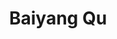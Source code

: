 ---
# Display name
title: Baiyang Qu
Email address: baiyangqu6@gmail.com

# Full name (for SEO)
first_name: Baiyang
last_name: Qu

# Status emoji
status:
  icon: ☕️

# Is this the primary user of the site?
superuser: true

# Role/position/tagline
role: AI Engineer

# Organizations/Affiliations to display in Biography blox
organizations:
  - name: VIVACITY
    url: https://www.vivacityapp.com/ # 如果有更具体的公司网址，请替换

# Social network links
# Need to use another icon? Simply download the SVG icon to your `assets/media/icons/` folder.
profiles:
  - icon: at-symbol
    url: 'mailto:baiyangqu6@gmail.com'
    label: E-mail Me
  # - icon: brands/x
  #   url: https://twitter.com/GetResearchDev # Replace with actual Twitter URL if available
  - icon: brands/github
    url: https://github.com/Baiyang66666666 # Replace with actual GitHub URL if available
  - icon: brands/linkedin
    url: https://www.linkedin.com/in/baiyang-qu-6b1b19249 # Replace with actual LinkedIn URL if available
  # - icon: brands/instagram
  #   url: https://www.instagram.com/ # Replace with actual Instagram URL if available

education:
  - area: MSc Computer Science with Speech and Language Processing
    institution: University of Sheffield
    date_start: 2022-09-01
    date_end: 2023-09-01
    summary: |
      Completed with Distinction Degree.

      Modules included: Speech Technology, Scalable Machine Learning, Text Processing, Speech Processing, Natural Language Processing, Machine Learning and Adaptive Intelligence, Team Software Project, Computer Professional Issues.

      Dissertation: Improving Automatic Speech Recognition to help the prediction of Transient Loss of Consciousness consultations.
    dissertation_file: uploads/BaiyangQu_MScDissertation.pdf
      
  - area: BSc Electronic Information Engineering
    institution: Qingdao University
    date_start: 2017-09-01
    date_end: 2021-06-01
    summary: |
      GPA: 81.68/100

      Modules included: C Language Programming, Embedded System and Application, Signal and System, Algorithms and Data Structure, Python Programming, Circuit Principle, Object-Oriented Programming, Pattern Recognition, LabVIEW, etc.

work:
  - position: AI Engineer
    company_name: VIVACITY
    company_url: https://www.vivacityapp.com/ # 如果有更具体的公司网址，请替换
    company_logo: '' # Add logo URL if available
    date_start: 2024-05-01
    date_end: ''
    summary: |2-
      AI Text Processing & Multi-Functional System (RAG Project) | Full Stack Developer

      * Developed a distributed AI-driven text processing system using Cloudflare Workers and LangChain.
      * Implemented RAG technology for enhanced text generation accuracy.
      * Built serverless architecture with Cloudflare Workers and Durable Objects.
      * Developed AI agents for dynamic task handling and integrated LangChain.
      * Used asynchronous programming and task queues (Cloudflare Queue) for efficient data processing.
      * Optimized SQL database for storing and retrieving user data.

    summary: |2-
      Azure AI-based Automated Image Classification System | AI Engineer**

      * Fine-tuned a Large Language Model (LLM) with labeled data for improved accuracy.
      * Built the backend with NestJS, integrated pretrained LLM for classification, and used Redis Queue for batch tasks.
      * Developed MongoDB storage for metadata and classification logs, adding an error correction module to improve model training.

    summary: |2-
      WeChat Mini-Program User Analysis & Business Insights**

      * Used Google BigQuery for large-scale data analysis and Looker for real-time visualizations.
      * Applied SQL for data cleaning and aggregation, with time-series analysis to detect trends in active users and query volumes.

    summary: |2-
      Industry-Specific Translation & Terminology Management System | AI Engineer**

      * Designed and implemented Glossary datastore (Cloudflare D1 Database) for managing industry-specific terms, ensuring consistency and accuracy in translations.
      * Developed RESTful APIs for glossary updates and integrated Azure OpenAI for customized machine translation.
      * Used SQL for efficient data storage and real-time glossary synchronization, providing flexible and fast translation.

      
  - position: Student Internship
    company_name: VoiceBase, Inc., A LivePerson (LPSN) Company
    company_url: ''
    company_logo: '' # Add logo URL if available
    date_start: 2023-03-03
    date_end: 2023-07-28
    summary: |2-
      * Re-implemented the method to automate the prediction of Mean Opinion Score (MOS) for synthetic speech using LDNet model.
      * Implemented LDNet on VCC2018 and BVCC datasets.
      * Gained experience in managing data and algorithm pipelines on HPC systems.
  - position: Graduate Teaching Assistant
    company_name: University of Sheffield
    company_url: https://www.sheffield.ac.uk/ # 如果有学校网址，请替换
    company_logo: '' # Add logo URL if available
    date_start: 2022-10-04
    date_end: 2022-12-02
    summary: |2-
      * Served as a Technical Demonstrator in Module Engineering Software Design.
      * Contributed to practical laboratory classes, conducted demonstrations and experiments.
      * Participated in module development and assisted in designing experiments on embedded systems (NXP-KL25Z).
      * Guided students in deploying microcontrollers.
  - position: Algorithm Intern
    company_name: ByteDance PICO
    company_url:  # 可以添加公司网址，如果希望展示
    company_logo: '' # Add logo URL if available
    date_start: 2021-06-10
    date_end: 2021-08-13
    summary: |2-
      * Verified the accuracy of visual positioning by calibrating VR sensor data with visual input.
      * Recorded and analyzed motion tracking data for positioning algorithm improvement.
      * Collaborated with a multidisciplinary team.
  - position: Team Leader
    company_name: Little Sunflower Volunteer Team in Qingdao University
    company_url:  # 可以添加组织网址，如果希望展示
    company_logo: '' # Add logo URL if available
    date_start: 2017-10-01
    date_end: 2021-08-01
    summary: |2-
      * Spearheaded a team for volunteer activities in communities and rural areas.
      * Developed VR software (UE4) for children's English learning and conducted programming courses.
      * Pioneered VR travel experiences for individuals with mobility difficulties and elderly residents.

# Skills
skills:
  - name: Technical Skills # 技能大类：技术技能
    items:
      - name: Programming Languages # 技能子类：编程语言
        description: ''
        items: # 具体技能列表
          - name: Python
            percent: 90
            icon: devicon/python
          - name: JavaScript/Node.js
            percent: 85
            icon: devicon/javascript
          - name: C++
            percent: 70
            icon: devicon/cplusplus
          - name: MATLAB
            percent: 60
            icon: devicon/matlab
      - name: Databases # 技能子类：数据库
        description: ''
        items: # 具体技能列表
          - name: SQL
            percent: 80
            icon: devicon/sql
          - name: MongoDB
            percent: 70
            icon: simple-icons/mongodb
          - name: Redis
            percent: 70
            icon: simple-icons/redis
          - name: Azure Cosmos DB
            percent: 70
            icon: simple-icons/azure
          - name: Azure SQL Database
            percent: 70
            icon: simple-icons/azure
      - name: Cloud Platforms # 技能子类：云平台
        description: ''
        items: # 具体技能列表
          - name: Azure Cloud
            percent: 80
            icon: simple-icons/azure
            description: Azure OpenAI, Azure ML, AKS, Azure Data Lake Storage, Azure DevOps
          - name: Google Cloud
            percent: 70
            icon: simple-icons/googlecloud
            description: BigQuery, GCS
          - name: Cloudflare
            percent: 80
            icon: simple-icons/cloudflare
            description: Cloudflare Workers
          - name: DigitalOcean
            percent: 60
            icon: simple-icons/digitalocean
      - name: AI/ML & Data Science # 技能子类：AI/ML & 数据科学
        description: ''
        items: # 具体技能列表
          - name: LLMs
            percent: 80
            icon: simple-icons/languagemodel
            description: LLM Deployment, LLM Fine-tuning, RAG
          - name: ML Frameworks
            percent: 75
            icon: simple-icons/neuralnetwork
            description: PyTorch, TensorFlow, Neural Networks
          - name: Computer Vision
            percent: 70
            icon: simple-icons/computervision
            description: Image Classification
          - name: Time-Series Analysis
            percent: 70
            icon: chart-line
            description: ''
          - name: Data Pipeline
            percent: 70
            icon: simple-icons/pipeline
            description: Data Pipeline Optimization
          - name: Data Analysis & Visualization
            percent: 60
            icon: simple-icons/powerbi
            description: Looker, PowerBI
      - name: DevOps & Infrastructure # 技能子类：DevOps & 基础设施
        description: ''
        items: # 具体技能列表
          - name: Docker
            percent: 75
            icon: devicon/docker
          - name: HPC
            percent: 70
            icon: simple-icons/hpc
          - name: Linux/Bash
            percent: 80
            icon: devicon/linux
          - name: Azure Kubernetes Service (AKS)
            percent: 75
            icon: simple-icons/kubernetes

  - name: Hobbies # 技能大类：兴趣爱好 (放在 Skills 下面)
    color: '#eeac02' # 保留原 hobbies 的颜色设置
    color_border: '#f0bf23' # 保留原 hobbies 的边框颜色设置
    items: # 具体爱好列表
      - name: Hiking
        description: ''
        percent: 60 # 爱好百分比可以根据需要调整，这里沿用之前的
        icon: person-simple-walk
      - name: Basketball
        description: ''
        percent: 70
        icon: basketball-ball
      - name: Frisbee
        description: ''
        percent: 70
        icon: disc-flying
      - name: Table Tennis
        description: ''
        percent: 70
        icon: table-tennis-paddle-ball
      - name: Snowboarding
        description: ''
        percent: 70
        icon: snowboard


languages:
  - name: English
    percent: 100 # 请根据实际情况调整百分比
  - name: Chinese
    percent: 100 #  母语，所以调整为 100%
  - name: French
    percent: 25
# Awards.
awards:
  - title: Outstanding Graduates of Qingdao University
    date: '2020-01-01' #  修改为 YYYY-MM-DD 格式
    awarder: Qingdao University
    icon: school #  可以更换更合适的图标
    summary: |
      Outstanding Graduates of Qingdao University
  - title: University Academic Excellence Scholarship
    date: '2017-01-01' # 修改为 YYYY-MM-DD 格式 (起始年份)
    awarder: Qingdao University
    icon: school #  可以更换更合适的图标
    summary: |
      University Academic Excellence Scholarship (2017-2021)
  - title: Honorable Mention on Mathematical Contest in Modeling (MCM/ICM)
    date: '2020-01-01' #  修改为 YYYY-MM-DD 格式
    awarder: MCM/ICM
    icon: award # 可以更换更合适的图标
    summary: |
      Honorable Mention on Mathematical Contest in Modeling (MCM/ICM)
  - title: First Prize on National Mathematical Contest in Modeling
    date: '2019-01-01' #  修改为 YYYY-MM-DD 格式
    awarder: National Mathematical Contest in Modeling
    icon: award # 可以更换更合适的图标
    summary: |
      First Prize on National Mathematical Contest in Modeling
  - title: First Prize on National Undergraduate Electronic Design Contest
    date: '2019-01-01' #  修改为 YYYY-MM-DD 格式
    awarder: National Undergraduate Electronic Design Contest
    icon: award # 可以更换更合适的图标
    summary: |
      First Prize on National Undergraduate Electronic Design Contest
  - title: First Prize on Provincial University Internet of Things Contest of Innovation
    date: '2019-01-01' #  修改为 YYYY-MM-DD 格式
    awarder: Provincial University Internet of Things Contest of Innovation
    icon: award # 可以更换更合适的图标
    summary: |
      First Prize on Provincial University Internet of Things Contest of Innovation
  - title: Second Prize of Provincial College Student Physics Competition
    date: '2019-01-01' #  修改为 YYYY-MM-DD 格式
    awarder: Provincial College Student Physics Competition
    icon: award # 可以更换更合适的图标
    summary: |
      Second Prize of Provincial College Student Physics Competition
---
